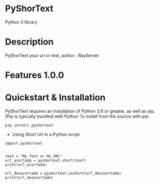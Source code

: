 # PyShorText
Python 3 library
# Description
PyShorText your url or text, author : RayServer
# Features 1.0.0
# Quickstart & Installation
PyShorText requires an installation of Python 3.6 or greater, as well as pip. (Pip is typically bundled with Python 
To install from the source with pip:
```
pip install pyshortext
```
- Using Short Url in a Python script
```
import pyshortext


text = "My Text or My URL"
url_acortada = pyshortext.short(text)
print(url_acortada)

url_desacortada = pyshortext.unshort(url_desacortada)
print(url_desacortada)
```
